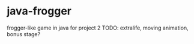 # java-frogger
frogger-like game in java for project 2
TODO: extralife, moving animation, bonus stage?
